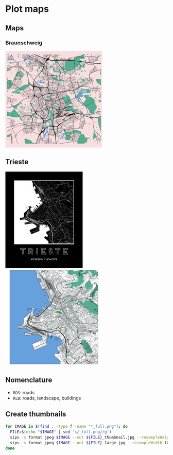 # Plot maps

## Maps

### Braunschweig

[![RLB-01](braunschweig/rlb-01/map_thumbnail.jpg)](braunschweig/rlb-01/README.md)

## Trieste

[![RDS-01](trieste/rds-01/map_decorated_thumbnail.jpg)](trieste/rds-01/README.md)
[![RLB-01](trieste/rlb-01/map_thumbnail.jpg)](trieste/rlb-01/README.md)

## Nomenclature

- `RDS`: roads
- `RLB`: roads, landscape, buildings

## Create thumbnails

```sh
for IMAGE in $(find . -type f -name "*_full.png"); do
  FILE=$(echo "$IMAGE" | sed 's/_full.png//g')
  sips -s format jpeg $IMAGE --out ${FILE}_thumbnail.jpg --resampleHeight 300 -s formatOptions 80
  sips -s format jpeg $IMAGE --out ${FILE}_large.jpg --resampleWidth 1000 -s formatOptions 80
done
```
